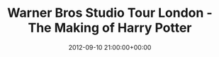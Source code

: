 ---
date: 2012-09-10 21:00:00+00:00
layout: album
title: "Warner Bros Studio Tour London - The Making of Harry Potter"
category: events
photoset: 72157644255685630
flickimg: 14161074626
---